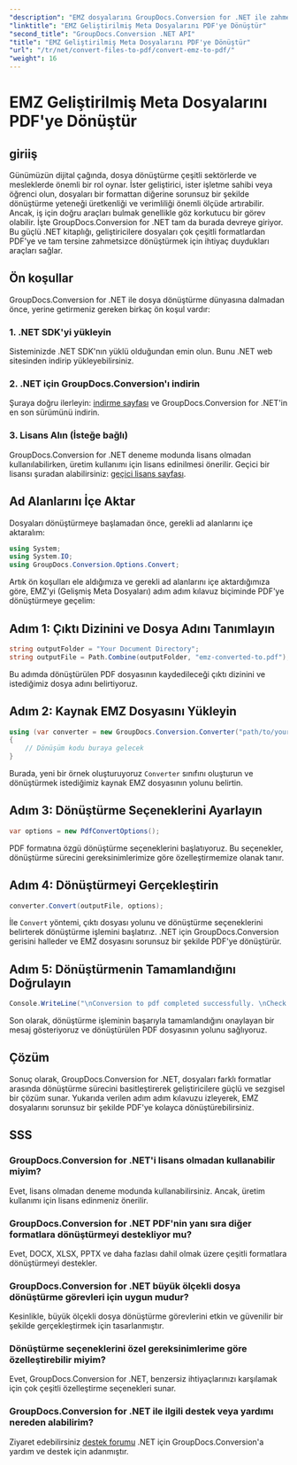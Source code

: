 ```yaml
---
"description": "EMZ dosyalarını GroupDocs.Conversion for .NET ile zahmetsizce PDF'ye dönüştürün. Dosya dönüştürme görevlerinizi basitleştirin."
"linktitle": "EMZ Geliştirilmiş Meta Dosyalarını PDF'ye Dönüştür"
"second_title": "GroupDocs.Conversion .NET API"
"title": "EMZ Geliştirilmiş Meta Dosyalarını PDF'ye Dönüştür"
"url": "/tr/net/convert-files-to-pdf/convert-emz-to-pdf/"
"weight": 16
---
```


# EMZ Geliştirilmiş Meta Dosyalarını PDF'ye Dönüştür

## giriiş
Günümüzün dijital çağında, dosya dönüştürme çeşitli sektörlerde ve mesleklerde önemli bir rol oynar. İster geliştirici, ister işletme sahibi veya öğrenci olun, dosyaları bir formattan diğerine sorunsuz bir şekilde dönüştürme yeteneği üretkenliği ve verimliliği önemli ölçüde artırabilir. Ancak, iş için doğru araçları bulmak genellikle göz korkutucu bir görev olabilir. İşte GroupDocs.Conversion for .NET tam da burada devreye giriyor. Bu güçlü .NET kitaplığı, geliştiricilere dosyaları çok çeşitli formatlardan PDF'ye ve tam tersine zahmetsizce dönüştürmek için ihtiyaç duydukları araçları sağlar.
## Ön koşullar
GroupDocs.Conversion for .NET ile dosya dönüştürme dünyasına dalmadan önce, yerine getirmeniz gereken birkaç ön koşul vardır:
### 1. .NET SDK'yi yükleyin
Sisteminizde .NET SDK'nın yüklü olduğundan emin olun. Bunu .NET web sitesinden indirip yükleyebilirsiniz.
### 2. .NET için GroupDocs.Conversion'ı indirin
Şuraya doğru ilerleyin: [indirme sayfası](https://releases.groupdocs.com/conversion/net/) ve GroupDocs.Conversion for .NET'in en son sürümünü indirin.
### 3. Lisans Alın (İsteğe bağlı)
GroupDocs.Conversion for .NET deneme modunda lisans olmadan kullanılabilirken, üretim kullanımı için lisans edinilmesi önerilir. Geçici bir lisansı şuradan alabilirsiniz: [geçici lisans sayfası](https://purchase.groupdocs.com/temporary-license/).

## Ad Alanlarını İçe Aktar
Dosyaları dönüştürmeye başlamadan önce, gerekli ad alanlarını içe aktaralım:
```csharp
using System;
using System.IO;
using GroupDocs.Conversion.Options.Convert;
```
Artık ön koşulları ele aldığımıza ve gerekli ad alanlarını içe aktardığımıza göre, EMZ'yi (Gelişmiş Meta Dosyaları) adım adım kılavuz biçiminde PDF'ye dönüştürmeye geçelim:
## Adım 1: Çıktı Dizinini ve Dosya Adını Tanımlayın
```csharp
string outputFolder = "Your Document Directory";
string outputFile = Path.Combine(outputFolder, "emz-converted-to.pdf");
```
Bu adımda dönüştürülen PDF dosyasının kaydedileceği çıktı dizinini ve istediğimiz dosya adını belirtiyoruz.
## Adım 2: Kaynak EMZ Dosyasını Yükleyin
```csharp
using (var converter = new GroupDocs.Conversion.Converter("path/to/your/emz/file.emz"))
{
    // Dönüşüm kodu buraya gelecek
}
```
Burada, yeni bir örnek oluşturuyoruz `Converter` sınıfını oluşturun ve dönüştürmek istediğimiz kaynak EMZ dosyasının yolunu belirtin.
## Adım 3: Dönüştürme Seçeneklerini Ayarlayın
```csharp
var options = new PdfConvertOptions();
```
PDF formatına özgü dönüştürme seçeneklerini başlatıyoruz. Bu seçenekler, dönüştürme sürecini gereksinimlerimize göre özelleştirmemize olanak tanır.
## Adım 4: Dönüştürmeyi Gerçekleştirin
```csharp
converter.Convert(outputFile, options);
```
İle `Convert` yöntemi, çıktı dosyası yolunu ve dönüştürme seçeneklerini belirterek dönüştürme işlemini başlatırız. .NET için GroupDocs.Conversion gerisini halleder ve EMZ dosyasını sorunsuz bir şekilde PDF'ye dönüştürür.
## Adım 5: Dönüştürmenin Tamamlandığını Doğrulayın
```csharp
Console.WriteLine("\nConversion to pdf completed successfully. \nCheck output in {0}", outputFolder);
```
Son olarak, dönüştürme işleminin başarıyla tamamlandığını onaylayan bir mesaj gösteriyoruz ve dönüştürülen PDF dosyasının yolunu sağlıyoruz.

## Çözüm
Sonuç olarak, GroupDocs.Conversion for .NET, dosyaları farklı formatlar arasında dönüştürme sürecini basitleştirerek geliştiricilere güçlü ve sezgisel bir çözüm sunar. Yukarıda verilen adım adım kılavuzu izleyerek, EMZ dosyalarını sorunsuz bir şekilde PDF'ye kolayca dönüştürebilirsiniz.
## SSS
### GroupDocs.Conversion for .NET'i lisans olmadan kullanabilir miyim?
Evet, lisans olmadan deneme modunda kullanabilirsiniz. Ancak, üretim kullanımı için lisans edinmeniz önerilir.
### GroupDocs.Conversion for .NET PDF'nin yanı sıra diğer formatlara dönüştürmeyi destekliyor mu?
Evet, DOCX, XLSX, PPTX ve daha fazlası dahil olmak üzere çeşitli formatlara dönüştürmeyi destekler.
### GroupDocs.Conversion for .NET büyük ölçekli dosya dönüştürme görevleri için uygun mudur?
Kesinlikle, büyük ölçekli dosya dönüştürme görevlerini etkin ve güvenilir bir şekilde gerçekleştirmek için tasarlanmıştır.
### Dönüştürme seçeneklerini özel gereksinimlerime göre özelleştirebilir miyim?
Evet, GroupDocs.Conversion for .NET, benzersiz ihtiyaçlarınızı karşılamak için çok çeşitli özelleştirme seçenekleri sunar.
### GroupDocs.Conversion for .NET ile ilgili destek veya yardımı nereden alabilirim?
Ziyaret edebilirsiniz [destek forumu](https://forum.groupdocs.com/c/conversion/11) .NET için GroupDocs.Conversion'a yardım ve destek için adanmıştır.